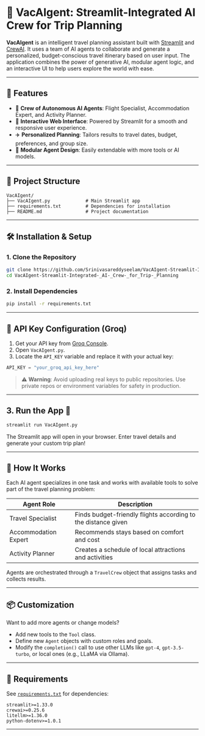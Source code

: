 # 🧭 VacAIgent: Streamlit-Integrated AI Crew for Trip Planning

**VacAIgent** is an intelligent travel planning assistant built with [Streamlit](https://streamlit.io/) and [CrewAI](https://github.com/joaomdmoura/crewai). It uses a team of AI agents to collaborate and generate a personalized, budget-conscious travel itinerary based on user input. The application combines the power of generative AI, modular agent logic, and an interactive UI to help users explore the world with ease.

---

## 🌟 Features

- 🤖 **Crew of Autonomous AI Agents**: Flight Specialist, Accommodation Expert, and Activity Planner.
- 💬 **Interactive Web Interface**: Powered by Streamlit for a smooth and responsive user experience.
- ✈️ **Personalized Planning**: Tailors results to travel dates, budget, preferences, and group size.
- 🧩 **Modular Agent Design**: Easily extendable with more tools or AI models.

---
## 📁 Project Structure

```
VacAIgent/
├── VacAIgent.py             # Main Streamlit app
├── requirements.txt         # Dependencies for installation
├── README.md                # Project documentation
```

---

## 🛠️ Installation & Setup

### 1. Clone the Repository

```bash
git clone https://github.com/Srinivasareddyseelam/VacAIgent-Streamlit-Integrated_AI_Crew_for_Trip_Planning.git
cd VacAIgent-Streamlit-Integrated-_AI-_Crew-_for_Trip-_Planning
```


### 2. Install Dependencies

```bash
pip install -r requirements.txt
```

---

## 🔑 API Key Configuration (Groq)

1. Get your API key from [Groq Console](https://console.groq.com/).
2. Open `VacAIgent.py`.
3. Locate the `API_KEY` variable and replace it with your actual key:

```python
API_KEY = "your_groq_api_key_here"
```

> ⚠️ **Warning**: Avoid uploading real keys to public repositories. Use private repos or environment variables for safety in production.

---

##  3. Run the App 🚀

```bash
streamlit run VacAIgent.py
```

The Streamlit app will open in your browser. Enter travel details and generate your custom trip plan!

---

## 🧠 How It Works

Each AI agent specializes in one task and works with available tools to solve part of the travel planning problem:

| Agent Role           | Description |
|----------------------|-------------|
| Travel Specialist     | Finds budget-friendly flights according to the distance given |
| Accommodation Expert | Recommends stays based on comfort and cost |
| Activity Planner      | Creates a schedule of local attractions and activities |

Agents are orchestrated through a `TravelCrew` object that assigns tasks and collects results.

---

## 📦 Customization

Want to add more agents or change models?

- Add new tools to the `Tool` class.
- Define new `Agent` objects with custom roles and goals.
- Modify the `completion()` call to use other LLMs like `gpt-4`, `gpt-3.5-turbo`, or local ones (e.g., LLaMA via Ollama).

---

## 🧪 Requirements

See [`requirements.txt`](requirements.txt) for dependencies:

```
streamlit>=1.33.0
crewai>=0.25.6
litellm>=1.36.0
python-dotenv>=1.0.1
```

---
